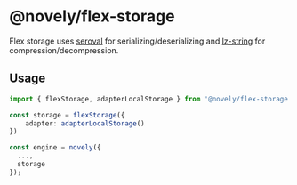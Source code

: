 # @novely/flex-storage

Flex storage uses [seroval](https://github.com/lxsmnsyc/seroval) for serializing/deserializing and  [lz-string](https://github.com/pieroxy/lz-string) for compression/decompression.

## Usage

```ts
import { flexStorage, adapterLocalStorage } from '@novely/flex-storage';

const storage = flexStorage({
	adapter: adapterLocalStorage()
})

const engine = novely({
  ...,
  storage
});
```

